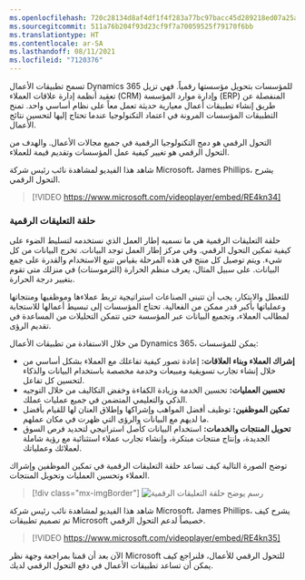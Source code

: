 ```yaml
---
ms.openlocfilehash: 720c28134d8af4df1f4f283a77bc97bacc45d289218ed07a25a56158b695e7be
ms.sourcegitcommit: 511a76b204f93d23cf9f7a70059525f79170f6bb
ms.translationtype: HT
ms.contentlocale: ar-SA
ms.lasthandoff: 08/11/2021
ms.locfileid: "7120376"
---
```


تسمح تطبيقات الأعمال Dynamics 365 للمؤسسات بتحويل مؤسستها رقمياً. فهي تزيل تعقيد أنظمة إدارة علاقات العملاء (CRM) وإدارة موارد المؤسسة (ERP) المنفصلة عن طريق إنشاء تطبيقات أعمال معيارية حديثة تعمل معاً على نظام أساسي واحد. تمنح التطبيقات المؤسسات المرونة في اعتماد التكنولوجيا عندما تحتاج إليها لتحسين نتائج الأعمال.

التحول الرقمي هو دمج التكنولوجيا الرقمية في جميع مجالات الأعمال. والهدف من التحول الرقمي هو تغيير كيفية عمل المؤسسات وتقديم قيمة للعملاء.

شاهد هذا الفيديو لمشاهدة نائب رئيس شركة Microsoft‏، James Phillips، يشرح التحول الرقمي.

> [!VIDEO https://www.microsoft.com/videoplayer/embed/RE4kn34]


### <a name="the-digital-feedback-loop"></a>حلقة التعليقات الرقمية

حلقة التعليقات الرقمية هي ما نسميه إطار العمل الذي نستخدمه لتسليط الضوء على كيفية تمكين التحول الرقمي. وفي مركز إطار العمل توجد البيانات. تخرج البيانات من كل شيء. ويتم توصيل كل منتج في هذه المرحلة بقياس تتبع الاستخدام والقدرة على جمع البيانات. على سبيل المثال، يعرف منظم الحرارة (الثرموستات) في منزلك متى تقوم بتغيير درجة الحرارة.

للتعطل والابتكار، يجب أن تتبنى الصناعات استراتيجية تربط عملاءها وموظفيها ومنتجاتها وعملياتها بأكبر قدر ممكن من الفعالية. تحتاج المؤسسات إلى تبسيط أعمالها للاستجابة لمطالب العملاء، وتجميع البيانات عبر المؤسسة حتى تتمكن التحليلات من المساعدة في تقديم الرؤى. 

من خلال الاستفادة من تطبيقات الأعمال Dynamics 365، يمكن للمؤسسات:

- **إشراك العملاء وبناء العلاقات:** إعادة تصور كيفية تفاعلك مع العملاء بشكل أساسي من خلال إنشاء تجارب تسويقية ومبيعات وخدمة مخصصة باستخدام البيانات والذكاء لتحسين كل تفاعل.
- **تحسين العمليات:** تحسين الخدمة وزيادة الكفاءة وخفض التكاليف من خلال التوجيه الذكي والتعليمي المتضمن في جميع عمليات عملك. 
- **تمكين الموظفين:** توظيف أفضل المواهب وإشراكها وإطلاق العنان لها للقيام بأفضل ما لديهم مع البيانات والرؤى التي ظهرت في مكان عملهم. 
- **تحويل المنتجات والخدمات:** استخدام البيانات كأصل استراتيجي لتحديد فرص السوق الجديدة، وإنتاج منتجات مبتكرة، وإنشاء تجارب عملاء استثنائية مع رؤية شاملة لعملائك وعملياتك.

توضح الصورة التالية كيف تساعد حلقة التعليقات الرقمية في تمكين الموظفين وإشراك العملاء وتحسين العمليات وتحويل المنتجات.

> [!div class="mx-imgBorder"]
> ![رسم يوضح حلقة التعليقات الرقمية](../media/m01-image01-digital-trans.png)

شاهد هذا الفيديو لمشاهدة نائب رئيس شركة Microsoft‏، James Phillips، يشرح كيف تم تصميم تطبيقات Microsoft خصيصاً لدعم التحول الرقمي.

> [!VIDEO https://www.microsoft.com/videoplayer/embed/RE4kn35]

الآن بعد أن قمنا بمراجعة وجهة نظر Microsoft للتحول الرقمي للأعمال، فلنراجع كيف يمكن أن تساعد تطبيقات الأعمال في دفع التحول الرقمي لديك.
